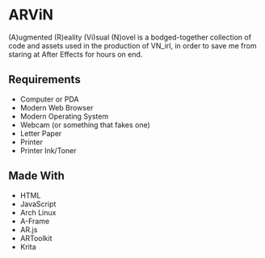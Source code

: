 # ARViN
(A)ugmented (R)eality (Vi)sual (N)ovel is a bodged-together collection of code and assets used in the production of VN_irl, in order to save me from staring at After Effects for hours on end.

## Requirements
 - Computer or PDA
 - Modern Web Browser
 - Modern Operating System
 - Webcam (or something that fakes one)
 - Letter Paper
 - Printer
 - Printer Ink/Toner

## Made With
 - HTML
 - JavaScript
 - Arch Linux
 - A-Frame
 - AR.js
 - ARToolkit
 - Krita